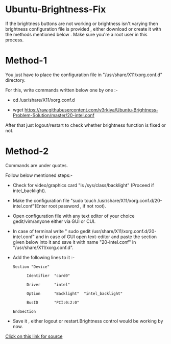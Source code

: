 # Ubuntu-Brightness-Fix 

If the brightness buttons are not working or brightness isn't varying then brightness configuration file is provided , either download or create it with the methods mentioned below . Make sure you're a root user in this process.

# Method-1
 
 You just have to place the configuration file in "/usr/share/X11/xorg.conf.d" directory.
  
  For this, write commands written below one by one :-
  
  * cd /usr/share/X11/xorg.conf.d
  
  * wget https://raw.githubusercontent.com/v3rkiya/Ubuntu-Brightness-Problem-Solution/master/20-intel.conf
  
  After that just logout/restart to check  whether brightness function is fixed or not.
 
# Method-2
 
 Commands are under quotes.
 
 Follow below mentioned steps:-
 
* Check for video/graphics card "ls /sys/class/backlight" (Proceed if intel_backlight).

* Make the configuration file "sudo touch /usr/share/X11/xorg.conf.d/20-intel.conf"(Enter root password , if not root).

* Open configuration file with any text editor of your choice gedit/vim/anyone either via GUI or CUI.

* In case of terminal write " sudo gedit /usr/share/X11/xorg.conf.d/20-intel.conf" and in case of GUI open text-editor and paste the section given below into it and save it with name "20-intel.conf" in "/usr/share/X11/xorg.conf.d".

* Add the following lines to it :-

     
      Section "Device"
    
            Identifier  "card0"
            
            Driver      "intel"
            
            Option      "Backlight"  "intel_backlight"
            
            BusID       "PCI:0:2:0"
            
      EndSection
      
    
 
 * Save it , either logout or restart.Brightness control would be working by now.
 
 [Click on this link for source](https://itsfoss.com/fix-brightness-ubuntu-1310/)


